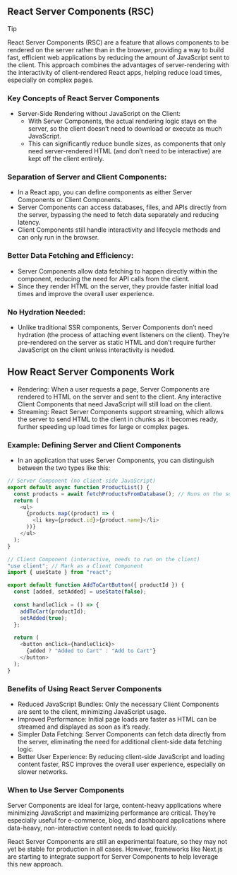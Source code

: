 ## React Server Components (RSC)

>[!TIP]
>React Server Components (RSC) are a feature that allows components to be rendered on the server rather than in the browser, providing a way to build fast, efficient web applications by reducing the amount of JavaScript sent to the client. This approach combines the advantages of server-rendering with the interactivity of client-rendered React apps, helping reduce load times, especially on complex pages.

### Key Concepts of React Server Components
- Server-Side Rendering without JavaScript on the Client:
  - With Server Components, the actual rendering logic stays on the server, so the client doesn’t need to download or execute as much JavaScript.
  - This can significantly reduce bundle sizes, as components that only need server-rendered HTML (and don’t need to be interactive) are kept off the client entirely.

### Separation of Server and Client Components:
- In a React app, you can define components as either Server Components or Client Components.
- Server Components can access databases, files, and APIs directly from the server, bypassing the need to fetch data separately and reducing latency.
- Client Components still handle interactivity and lifecycle methods and can only run in the browser.

### Better Data Fetching and Efficiency:
- Server Components allow data fetching to happen directly within the component, reducing the need for API calls from the client.
- Since they render HTML on the server, they provide faster initial load times and improve the overall user experience.

### No Hydration Needed:
- Unlike traditional SSR components, Server Components don’t need hydration (the process of attaching event listeners on the client). They’re pre-rendered on the server as static HTML and don’t require further JavaScript on the client unless interactivity is needed.

## How React Server Components Work
- Rendering: When a user requests a page, Server Components are rendered to HTML on the server and sent to the client. Any interactive Client Components that need JavaScript will still load on the client.
- Streaming: React Server Components support streaming, which allows the server to send HTML to the client in chunks as it becomes ready, further speeding up load times for large or complex pages.

### Example: Defining Server and Client Components
- In an application that uses Server Components, you can distinguish between the two types like this:
```javascript
// Server Component (no client-side JavaScript)
export default async function ProductList() {
  const products = await fetchProductsFromDatabase(); // Runs on the server
  return (
    <ul>
      {products.map((product) => (
        <li key={product.id}>{product.name}</li>
      ))}
    </ul>
  );
}

// Client Component (interactive, needs to run on the client)
"use client"; // Mark as a Client Component
import { useState } from "react";

export default function AddToCartButton({ productId }) {
  const [added, setAdded] = useState(false);
  
  const handleClick = () => {
    addToCart(productId);
    setAdded(true);
  };
  
  return (
    <button onClick={handleClick}>
      {added ? "Added to Cart" : "Add to Cart"}
    </button>
  );
}
```
### Benefits of Using React Server Components
- Reduced JavaScript Bundles: Only the necessary Client Components are sent to the client, minimizing JavaScript usage.
- Improved Performance: Initial page loads are faster as HTML can be streamed and displayed as soon as it’s ready.
- Simpler Data Fetching: Server Components can fetch data directly from the server, eliminating the need for additional client-side data fetching logic.
- Better User Experience: By reducing client-side JavaScript and loading content faster, RSC improves the overall user experience, especially on slower networks.

### When to Use Server Components
Server Components are ideal for large, content-heavy applications where minimizing JavaScript and maximizing performance are critical. They’re especially useful for e-commerce, blog, and dashboard applications where data-heavy, non-interactive content needs to load quickly.

React Server Components are still an experimental feature, so they may not yet be stable for production in all cases. However, frameworks like Next.js are starting to integrate support for Server Components to help leverage this new approach.
